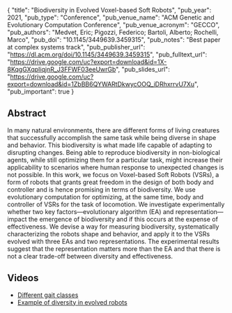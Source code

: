 {
  "title": "Biodiversity in Evolved Voxel-based Soft Robots",
  "pub_year": 2021,
  "pub_type": "Conference",
  "pub_venue_name": "ACM Genetic and Evolutionary Computation Conference",
  "pub_venue_acronym": "GECCO",
  "pub_authors": "Medvet, Eric; Pigozzi, Federico; Bartoli, Alberto; Rochelli, Marco",
  "pub_doi": "10.1145/3449639.3459315",
  "pub_notes": "Best paper at complex systems track",
  "pub_publisher_url": "https://dl.acm.org/doi/10.1145/3449639.3459315",
  "pub_fulltext_url": "https://drive.google.com/uc?export=download&id=1X-8KqgGXqpIiqjnR_J3FFWF03eeUwrGb",
  "pub_slides_url": "https://drive.google.com/uc?export=download&id=1ZbBB6QYWARtDkwycOOQ_iDRhxrrvU7Xu",
  "pub_important": true
}

## Abstract
In many natural environments, there are different forms of living creatures that successfully accomplish the same task while being diverse in shape and behavior. This biodiversity is what made life capable of adapting to disrupting changes. Being able to reproduce biodiversity in non-biological agents, while still optimizing them for a particular task, might increase their applicability to scenarios where human response to unexpected changes is not possible.
In this work, we focus on Voxel-based Soft Robots (VSRs), a form of robots that grants great freedom in the design of both body and controller and is hence promising in terms of biodiversity. We use evolutionary computation for optimizing, at the same time, body and controller of VSRs for the task of locomotion. We investigate experimentally whether two key factors—evolutionary algorithm (EA) and representation—impact the emergence of biodiversity and if this occurs at the expense of effectiveness. We devise a way for measuring biodiversity, systematically characterizing the robots shape and behavior, and apply it to the VSRs evolved with three EAs and two representations.
The experimental results suggest that the representation matters more than the EA and that there is not a clear trade-off between diversity and effectiveness.
## Videos
- [Different gait classes](https://www.youtube.com/watch?v=my6c4L-b0eM)
- [Example of diversity in evolved robots](https://www.youtube.com/watch?v=P_fcCaTWC0o)